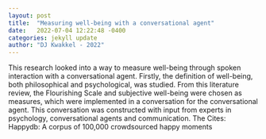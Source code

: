 ```yaml
---
layout: post
title:  "Measuring well-being with a conversational agent"
date:   2022-07-04 12:22:48 -0400
categories: jekyll update
author: "DJ Kwakkel - 2022"
---
```

This research looked into a way to measure well-being through spoken interaction with a conversational agent. Firstly, the definition of well-being, both philosophical and psychological, was studied. From this literature review, the Flourishing Scale and subjective well-being were chosen as measures, which were implemented in a conversation for the conversational agent. This conversation was constructed with input from experts in psychology, conversational agents and communication. The  Cites: Happydb: A corpus of 100,000 crowdsourced happy moments